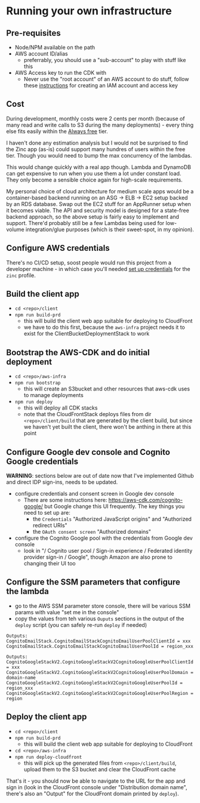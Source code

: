 # Running your own infrastructure

## Pre-requisites

* Node/NPM available on the path
* AWS account ID/alias
    * preferrably, you should use a "sub-account" to play with stuff like this
* AWS Access key to run the CDK with
    * Never use the "root account" of an AWS account to do stuff, follow these
      [instructions](create-iam-account.md) for creating an IAM account and
      access key

## Cost 

During development, monthly costs were  2 cents per month (because of many
read and write calls to S3 during the many deployments) - every thing else 
fits easily within the [Always free](https://aws.amazon.com/free) tier.

I haven't done any estimation analysis but I would not be surprised to find the
Zinc app (as-is) could support many hundres of users within the free tier. 
Though you would need to bump the max concurrency of the lambdas.

This would change quickly with a real app though.  Lambda and DynamoDB can get
expensive to run when you use them a lot under constant load.  They only 
become a sensible choice again for high-scale requirements.

My personal choice of cloud architecture for medium scale apps would be a 
container-based backend running on an ASG -> ELB -> EC2 setup backed by an 
RDS database. Swap out the EC2 stuff for an AppRunner setup when it becomes
viable.
The API and security model is designed for a state-free backend approach, so 
the above setup is fairly easy to implement and support.
There'd probably still be a few Lambdas being used for low-volume 
integration/glue purposes (which is their sweet-spot, in my opinion).

## Configure AWS credentials

There's no CI/CD setup, soost people would run this project from a developer 
machine - in which case you'll needed [set up credentials](aws-credentials.md) 
for the `zinc` profile.

## Build the client app
* `cd <repo>/client`
* `npm run build-prd`
  * this will build the client web app suitable for deploying to CloudFront
  * we have to do this first, because the `aws-infra` project needs it to exist
  for the ClientBucketDeploymentStack to work

## Bootstrap the AWS-CDK and do initial deployment
* `cd <repo>/aws-infra`
* `npm run bootstrap`
    * this will create an S3bucket and other resources that aws-cdk uses to
      manage deployments
* `npm run deploy`
    * this will deploy all CDK stacks
    * note that the CloudFrontStack deploys files from dir `<repo>/client/build`
      that are generated by the client build, but since we haven't yet
      built the client, there won't be anthing in there at this point

## Configure Google dev console and Cognito Google credentials
**WARNING**: sections below are out of date now that I've implemented Github and
direct IDP sign-ins, needs to be updated.

* configure credentials and consent screen in Google dev console
    * There are some instructions here: https://aws-cdk.com/cognito-google/ but
      Google change this UI frequently.  The key things you need to set up are:
        * the `Credentials` "Authorized JavaScript origins" and
          "Authorized redirect URIs"
        * the `OAuth consent screen` "Authorized domains"
* configure the Cognito Google pool with the credentials from Google dev console
    * look in "/ Cognito user pool / Sign-in experience /
      Federated identity provider sign-in / Google", though Amazon are also
      prone to changing their UI too

## Configure the SSM parameters that configure the lambda
* go to the AWS SSM parameter store console, there will be various SSM params
  with value "set me in the console"
* copy the values from teh various `Ouputs` sections in the output of the
  `deploy` script (you can safely re-run `deploy` if needed)
```
Outputs:
CognitoEmailStack.CognitoEmailStackCognitoEmailUserPoolClientId = xxx
CognitoEmailStack.CognitoEmailStackCognitoEmailUserPoolId = region_xxx

Outputs:
CognitoGoogleStackV2.CognitoGoogleStackV2CognitoGoogleUserPoolClientId = xxx
CognitoGoogleStackV2.CognitoGoogleStackV2CognitoGoogleUserPoolDomain = domain-name
CognitoGoogleStackV2.CognitoGoogleStackV2CognitoGoogleUserPoolId = region_xxx
CognitoGoogleStackV2.CognitoGoogleStackV2CognitoGoogleUserPoolRegion = region
```

## Deploy the client app
* `cd <repo>/client`
* `npm run build-prd`
    * this will build the client web app suitable for deploying to CloudFront
* `cd <repo>/aws-infra`
* `npm run deploy-cloudfront`
    * this will pick up the generated files from `<repo>/client/build`, upload
      them to the S3 bucket and clear the CloudFront cache

That's it - you should now be able to navigate to the URL for the app and
sign in (look in the CloudFront console under "Distribution domain name",
there's also an "Output" for the CloudFront domain printed by `deploy`).
